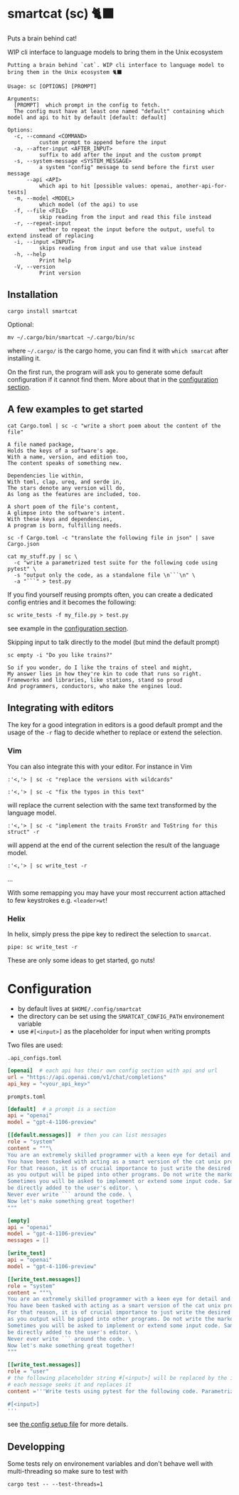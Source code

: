 # smartcat (sc) 🐈‍⬛

Puts a brain behind cat!

WIP cli interface to language models to bring them in the Unix ecosystem

```
Putting a brain behind `cat`. WIP cli interface to language model to bring them in the Unix ecosystem 🐈‍⬛

Usage: sc [OPTIONS] [PROMPT]

Arguments:
  [PROMPT]  which prompt in the config to fetch.
  The config must have at least one named "default" containing which model and api to hit by default [default: default]

Options:
  -c, --command <COMMAND>
          custom prompt to append before the input
  -a, --after-input <AFTER_INPUT>
          suffix to add after the input and the custom prompt
  -s, --system-message <SYSTEM_MESSAGE>
          a system "config" message to send before the first user message
      --api <API>
          which api to hit [possible values: openai, another-api-for-tests]
  -m, --model <MODEL>
          which model (of the api) to use
  -f, --file <FILE>
          skip reading from the input and read this file instead
  -r, --repeat-input
          wether to repeat the input before the output, useful to extend instead of replacing
  -i, --input <INPUT>
          skips reading from input and use that value instead
  -h, --help
          Print help
  -V, --version
          Print version
```

## Installation

```
cargo install smartcat
```

Optional:
```
mv ~/.cargo/bin/smartcat ~/.cargo/bin/sc
```

where `~/.cargo/` is the cargo home, you can find it with `which smarcat` after installing it.

On the first run, the program will ask you to generate some default configuration if it cannot find them. More about that in the [configuration section](#Configuration).

## A few examples to get started

```
cat Cargo.toml | sc -c "write a short poem about the content of the file"

A file named package,
Holds the keys of a software's age.
With a name, version, and edition too,
The content speaks of something new.

Dependencies lie within,
With toml, clap, ureq, and serde in,
The stars denote any version will do,
As long as the features are included, too.

A short poem of the file's content,
A glimpse into the software's intent.
With these keys and dependencies,
A program is born, fulfilling needs.
```

```
sc -f Cargo.toml -c "translate the following file in json" | save Cargo.json
```

```
cat my_stuff.py | sc \
  -c "write a parametrized test suite for the following code using pytest" \
  -s "output only the code, as a standalone file \n```\n" \
  -a "```" > test.py
```

If you find yourself reusing prompts often, you can create a dedicated config entries and it becomes the following:

```
sc write_tests -f my_file.py > test.py
```

see example in the [configuration section](#Configuration).

Skipping input to talk directly to the model (but mind the default prompt)

```
sc empty -i "Do you like trains?"

So if you wonder, do I like the trains of steel and might,
My answer lies in how they're kin to code that runs so right.
Frameworks and libraries, like stations, stand so proud
And programmers, conductors, who make the engines loud.
```

## Integrating with editors

The key for a good integration in editors is a good default prompt and the usage of the `-r` flag to decide whether to replace or extend the selection.

### Vim

You can also integrate this with your editor. For instance in Vim

```
:'<,'> | sc -c "replace the versions with wildcards"
```

```
:'<,'> | sc -c "fix the typos in this text"
```

will replace the current selection with the same text transformed by the language model.

```
:'<,'> | sc -c "implement the traits FromStr and ToString for this struct" -r
```

will append at the end of the current selection the result of the language model.

```
:'<,'> | sc write_test -r
```

...

With some remapping you may have your most reccurrent action attached to few keystrokes e.g. `<leader>wt`!

### Helix

In helix, simply press the pipe key to redirect the selection to `smarcat`.

```
pipe: sc write_test -r
```

These are only some ideas to get started, go nuts!

# Configuration

- by default lives at `$HOME/.config/smartcat`
- the directory can be set using the `SMARTCAT_CONFIG_PATH` environement variable
- use `#[<input>]` as the placeholder for input when writing prompts

Two files are used:

`.api_configs.toml`

```toml
[openai]  # each api has their own config section with api and url
url = "https://api.openai.com/v1/chat/completions"
api_key = "<your_api_key>"
```

`prompts.toml`

```toml
[default]  # a prompt is a section
api = "openai"
model = "gpt-4-1106-preview"

[[default.messages]]  # then you can list messages
role = "system"
content = """\
You are an extremely skilled programmer with a keen eye for detail and an emphasis on readable code. \
You have been tasked with acting as a smart version of the cat unix program. You take text and a prompt in and write text out. \
For that reason, it is of crucial importance to just write the desired output. Do not under any circumstance write any comment or thought \
as you output will be piped into other programs. Do not write the markdown delimiters for code as well. \
Sometimes you will be asked to implement or extend some input code. Same thing goes here, write only what was asked because what you write will \
be directly added to the user's editor. \
Never ever write ``` around the code. \
Now let's make something great together!
"""

[empty]
api = "openai"
model = "gpt-4-1106-preview"
messages = []

[write_test]
api = "openai"
model = "gpt-4-1106-preview"

[[write_test.messages]]
role = "system"
content = """\
You are an extremely skilled programmer with a keen eye for detail and an emphasis on readable code. \
You have been tasked with acting as a smart version of the cat unix program. You take text and a prompt in and write text out. \
For that reason, it is of crucial importance to just write the desired output. Do not under any circumstance write any comment or thought \
as you output will be piped into other programs. Do not write the markdown delimiters for code as well. \
Sometimes you will be asked to implement or extend some input code. Same thing goes here, write only what was asked because what you write will \
be directly added to the user's editor. \
Never ever write ``` around the code. \
Now let's make something great together!
"""

[[write_test.messages]]
role = "user"
# the following placeholder string #[<input>] will be replaced by the input
# each message seeks it and replaces it
content ='''Write tests using pytest for the following code. Parametrized it if appropriate.

#[<input>]
'''
```

see [the config setup file](./src/config.rs) for more details.

## Developping

Some tests rely on environement variables and don't behave well with multi-threading so make sure to test with

```
cargo test -- --test-threads=1
```
